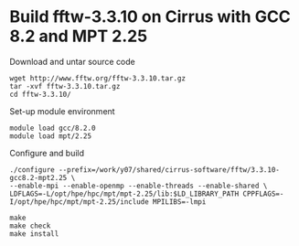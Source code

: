 
# Build fftw-3.3.10 on Cirrus with GCC 8.2 and MPT 2.25

Download and untar source code
```
wget http://www.fftw.org/fftw-3.3.10.tar.gz
tar -xvf fftw-3.3.10.tar.gz
cd fftw-3.3.10/
```

Set-up module environment
```
module load gcc/8.2.0
module load mpt/2.25
```

Configure and build
```
./configure --prefix=/work/y07/shared/cirrus-software/fftw/3.3.10-gcc8.2-mpt2.25 \
--enable-mpi --enable-openmp --enable-threads --enable-shared \
LDFLAGS=-L/opt/hpe/hpc/mpt/mpt-2.25/lib:$LD_LIBRARY_PATH CPPFLAGS=-I/opt/hpe/hpc/mpt/mpt-2.25/include MPILIBS=-lmpi

make
make check
make install
```
